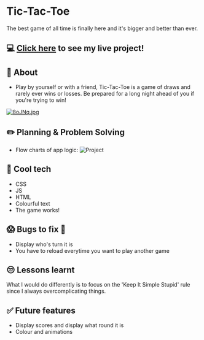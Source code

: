 # Tic-Tac-Toe
The best game of all time is finally here and it's bigger and better than ever.
## :computer: [Click here](https://ryanrgdavis.github.io/tic-tac-toe/) to see my live project!
## :page_facing_up: About
- Play by yourself or with a friend, Tic-Tac-Toe is a game of draws and rarely ever wins or losses. Be prepared for a long night ahead of you if you're trying to win!

[![8oJNq.jpg](https://imgtr.ee/images/2023/04/24/8oJNq.jpg)](https://imgtr.ee/i/8oJNq)

## :pencil2: Planning & Problem Solving
- Flow charts of app logic:
![Project](https://imgtr.ee/images/2023/04/24/8oafs.jpg)

## :rocket: Cool tech
- CSS
- JS
- HTML
- Colourful text
- The game works!

## :scream: Bugs to fix :poop:
- Display who's turn it is
- You have to reload everytime you want to play another game

## :unamused: Lessons learnt
What I would do differently is to focus on the 'Keep It Simple Stupid' rule since I always overcomplicating things.

## :white_check_mark: Future features
- Display scores and display what round it is
- Colour and animations